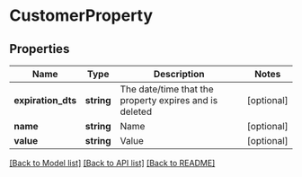 # CustomerProperty

## Properties
Name | Type | Description | Notes
------------ | ------------- | ------------- | -------------
**expiration_dts** | **string** | The date/time that the property expires and is deleted | [optional] 
**name** | **string** | Name | [optional] 
**value** | **string** | Value | [optional] 

[[Back to Model list]](../README.md#documentation-for-models) [[Back to API list]](../README.md#documentation-for-api-endpoints) [[Back to README]](../README.md)


